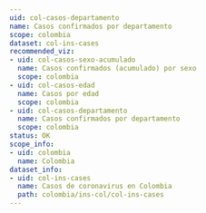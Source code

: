 ```yaml
---
uid: col-casos-departamento
name: Casos confirmados por departamento
scope: colombia
dataset: col-ins-cases
recommended_viz:
- uid: col-casos-sexo-acumulado
  name: Casos confirmados (acumulado) por sexo
  scope: colombia
- uid: col-casos-edad
  name: Casos por edad
  scope: colombia
- uid: col-casos-departamento
  name: Casos confirmados por departamento
  scope: colombia
status: OK
scope_info:
- uid: colombia
  name: Colombia
dataset_info:
- uid: col-ins-cases
  name: Casos de coronavirus en Colombia
  path: colombia/ins-col/col-ins-cases
---
```


